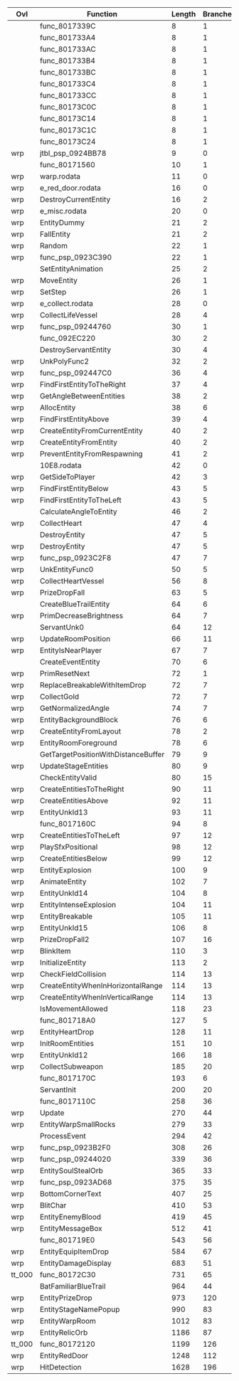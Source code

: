| Ovl    | Function                            |   Length |   Branches | Jtbl   | WIP                             | %     |
|--------|-------------------------------------|----------|------------|--------|---------------------------------|-------|
|        | func_8017339C                       |        8 |          1 |        |                                 |       |
|        | func_801733A4                       |        8 |          1 |        |                                 |       |
|        | func_801733AC                       |        8 |          1 |        |                                 |       |
|        | func_801733B4                       |        8 |          1 |        |                                 |       |
|        | func_801733BC                       |        8 |          1 |        |                                 |       |
|        | func_801733C4                       |        8 |          1 |        |                                 |       |
|        | func_801733CC                       |        8 |          1 |        |                                 |       |
|        | func_80173C0C                       |        8 |          1 |        |                                 |       |
|        | func_80173C14                       |        8 |          1 |        |                                 |       |
|        | func_80173C1C                       |        8 |          1 |        |                                 |       |
|        | func_80173C24                       |        8 |          1 |        |                                 |       |
| wrp    | jtbl_psp_0924BB78                   |        9 |          0 | Yes    |                                 |       |
|        | func_80171560                       |       10 |          1 |        |                                 |       |
| wrp    | warp.rodata                         |       11 |          0 | Yes    |                                 |       |
| wrp    | e_red_door.rodata                   |       16 |          0 | Yes    |                                 |       |
| wrp    | DestroyCurrentEntity                |       16 |          2 |        | https://decomp.me/scratch/aKfDL | 0.99  |
| wrp    | e_misc.rodata                       |       20 |          0 | Yes    |                                 |       |
| wrp    | EntityDummy                         |       21 |          2 |        | https://decomp.me/scratch/unNIE | 1.0   |
| wrp    | FallEntity                          |       21 |          2 |        | https://decomp.me/scratch/ZIw3V | 0.986 |
| wrp    | Random                              |       22 |          1 |        | https://decomp.me/scratch/rhbo1 | 0.98  |
| wrp    | func_psp_0923C390                   |       22 |          1 |        |                                 |       |
|        | SetEntityAnimation                  |       25 |          2 |        |                                 |       |
| wrp    | MoveEntity                          |       26 |          1 |        | https://decomp.me/scratch/u4rz3 | 0.975 |
| wrp    | SetStep                             |       26 |          1 |        | https://decomp.me/scratch/X4nwe | 0.979 |
| wrp    | e_collect.rodata                    |       28 |          0 | Yes    |                                 |       |
| wrp    | CollectLifeVessel                   |       28 |          4 |        | https://decomp.me/scratch/y8pEq | 0.986 |
| wrp    | func_psp_09244760                   |       30 |          1 |        |                                 |       |
|        | func_092EC220                       |       30 |          2 |        |                                 |       |
|        | DestroyServantEntity                |       30 |          4 |        |                                 |       |
| wrp    | UnkPolyFunc2                        |       32 |          2 |        | https://decomp.me/scratch/HhGja | 1.0   |
| wrp    | func_psp_092447C0                   |       36 |          4 |        |                                 |       |
| wrp    | FindFirstEntityToTheRight           |       37 |          4 |        |                                 |       |
| wrp    | GetAngleBetweenEntities             |       38 |          2 |        |                                 |       |
| wrp    | AllocEntity                         |       38 |          6 |        | https://decomp.me/scratch/ITQAn | 1.0   |
| wrp    | FindFirstEntityAbove                |       39 |          4 |        |                                 |       |
| wrp    | CreateEntityFromCurrentEntity       |       40 |          2 |        | https://decomp.me/scratch/FD6dM | 0.991 |
| wrp    | CreateEntityFromEntity              |       40 |          2 |        | https://decomp.me/scratch/yFFD0 | 0.997 |
| wrp    | PreventEntityFromRespawning         |       41 |          2 |        | https://decomp.me/scratch/xBRKv | 0.997 |
|        | 10E8.rodata                         |       42 |          0 | Yes    |                                 |       |
| wrp    | GetSideToPlayer                     |       42 |          3 |        | https://decomp.me/scratch/ap3Mz | 0.994 |
| wrp    | FindFirstEntityBelow                |       43 |          5 |        |                                 |       |
| wrp    | FindFirstEntityToTheLeft            |       43 |          5 |        |                                 |       |
|        | CalculateAngleToEntity              |       46 |          2 |        |                                 |       |
| wrp    | CollectHeart                        |       47 |          4 |        | https://decomp.me/scratch/EdcwN | 0.977 |
|        | DestroyEntity                       |       47 |          5 |        |                                 |       |
| wrp    | DestroyEntity                       |       47 |          5 |        |                                 |       |
| wrp    | func_psp_0923C2F8                   |       47 |          7 |        | https://decomp.me/scratch/LLr7o | 1.0   |
| wrp    | UnkEntityFunc0                      |       50 |          5 |        |                                 |       |
| wrp    | CollectHeartVessel                  |       56 |          8 |        |                                 |       |
| wrp    | PrizeDropFall                       |       63 |          5 |        |                                 |       |
|        | CreateBlueTrailEntity               |       64 |          6 |        |                                 |       |
| wrp    | PrimDecreaseBrightness              |       64 |          7 |        | https://decomp.me/scratch/DzATf | 1.0   |
|        | ServantUnk0                         |       64 |         12 |        |                                 |       |
| wrp    | UpdateRoomPosition                  |       66 |         11 |        | https://decomp.me/scratch/S8isD | 0.993 |
| wrp    | EntityIsNearPlayer                  |       67 |          7 |        | https://decomp.me/scratch/pg8P6 | 0.997 |
|        | CreateEventEntity                   |       70 |          6 |        |                                 |       |
| wrp    | PrimResetNext                       |       72 |          1 |        |                                 |       |
| wrp    | ReplaceBreakableWithItemDrop        |       72 |          7 |        | https://decomp.me/scratch/qZwvm | 0.998 |
| wrp    | CollectGold                         |       72 |          7 |        | https://decomp.me/scratch/0ERH9 | 0.981 |
| wrp    | GetNormalizedAngle                  |       74 |          7 |        | https://decomp.me/scratch/nIT0f | 0.954 |
| wrp    | EntityBackgroundBlock               |       76 |          6 |        |                                 |       |
| wrp    | CreateEntityFromLayout              |       78 |          2 |        |                                 |       |
| wrp    | EntityRoomForeground                |       78 |          6 |        |                                 |       |
|        | GetTargetPositionWithDistanceBuffer |       79 |          9 |        |                                 |       |
| wrp    | UpdateStageEntities                 |       80 |          9 |        | https://decomp.me/scratch/RqyKw | 0.994 |
|        | CheckEntityValid                    |       80 |         15 |        |                                 |       |
| wrp    | CreateEntitiesToTheRight            |       90 |         11 |        | https://decomp.me/scratch/Q7Lis | 0.993 |
| wrp    | CreateEntitiesAbove                 |       92 |         11 |        | https://decomp.me/scratch/ezNeo | 0.99  |
| wrp    | EntityUnkId13                       |       93 |         11 |        |                                 |       |
|        | func_8017160C                       |       94 |          8 |        | https://decomp.me/scratch/yfFqB | 0.995 |
| wrp    | CreateEntitiesToTheLeft             |       97 |         12 |        |                                 |       |
| wrp    | PlaySfxPositional                   |       98 |         12 |        |                                 |       |
| wrp    | CreateEntitiesBelow                 |       99 |         12 |        | https://decomp.me/scratch/yxzDb | 0.993 |
| wrp    | EntityExplosion                     |      100 |          9 |        | https://decomp.me/scratch/XOThB | 0.997 |
| wrp    | AnimateEntity                       |      102 |          7 |        |                                 |       |
| wrp    | EntityUnkId14                       |      104 |          8 |        |                                 |       |
| wrp    | EntityIntenseExplosion              |      104 |         11 |        | https://decomp.me/scratch/n3oKx | 1.0   |
| wrp    | EntityBreakable                     |      105 |         11 |        |                                 |       |
| wrp    | EntityUnkId15                       |      106 |          8 |        | https://decomp.me/scratch/ez7sR | 0.998 |
| wrp    | PrizeDropFall2                      |      107 |         16 |        |                                 |       |
| wrp    | BlinkItem                           |      110 |          3 |        | https://decomp.me/scratch/3HtTU | 1.0   |
| wrp    | InitializeEntity                    |      113 |          2 |        |                                 |       |
| wrp    | CheckFieldCollision                 |      114 |         13 |        |                                 |       |
| wrp    | CreateEntityWhenInHorizontalRange   |      114 |         13 |        |                                 |       |
| wrp    | CreateEntityWhenInVerticalRange     |      114 |         13 |        |                                 |       |
|        | IsMovementAllowed                   |      118 |         23 |        |                                 |       |
|        | func_801718A0                       |      127 |          5 |        |                                 |       |
| wrp    | EntityHeartDrop                     |      128 |         11 |        |                                 |       |
| wrp    | InitRoomEntities                    |      151 |         10 |        | https://decomp.me/scratch/jXCiL | 0.996 |
| wrp    | EntityUnkId12                       |      166 |         18 |        |                                 |       |
| wrp    | CollectSubweapon                    |      185 |         20 |        | https://decomp.me/scratch/8xUEZ | 0.987 |
|        | func_8017170C                       |      193 |          6 |        |                                 |       |
|        | ServantInit                         |      200 |         20 |        |                                 |       |
|        | func_8017110C                       |      258 |         36 |        | https://decomp.me/scratch/r0H4j | 0.813 |
| wrp    | Update                              |      270 |         44 |        | https://decomp.me/scratch/RqyKw | 0.994 |
| wrp    | EntityWarpSmallRocks                |      279 |         33 | Yes    | https://decomp.me/scratch/EbwDy | 0.948 |
|        | ProcessEvent                        |      294 |         42 |        |                                 |       |
| wrp    | func_psp_0923B2F0                   |      308 |         26 |        |                                 |       |
| wrp    | func_psp_09244020                   |      339 |         36 |        | https://decomp.me/scratch/LSXAc | 1.0   |
| wrp    | EntitySoulStealOrb                  |      365 |         33 |        | https://decomp.me/scratch/R41nc | 0.997 |
| wrp    | func_psp_0923AD68                   |      375 |         35 |        | https://decomp.me/scratch/4ZqS7 | 1.0   |
| wrp    | BottomCornerText                    |      407 |         25 |        | https://decomp.me/scratch/OZfBf | 0.999 |
| wrp    | BlitChar                            |      410 |         53 |        | https://decomp.me/scratch/tsOag | 0.999 |
| wrp    | EntityEnemyBlood                    |      419 |         45 |        | https://decomp.me/scratch/uEYs4 | 0.997 |
| wrp    | EntityMessageBox                    |      512 |         41 |        | https://decomp.me/scratch/nMwCS | 1.0   |
|        | func_801719E0                       |      543 |         56 |        |                                 |       |
| wrp    | EntityEquipItemDrop                 |      584 |         67 | Yes    | https://decomp.me/scratch/PULKm | 0.993 |
| wrp    | EntityDamageDisplay                 |      683 |         51 |        |                                 |       |
| tt_000 | func_80172C30                       |      731 |         65 |        | https://decomp.me/scratch/uLobA | 0.996 |
|        | BatFamiliarBlueTrail                |      964 |         44 |        |                                 |       |
| wrp    | EntityPrizeDrop                     |      973 |        120 | Yes    | https://decomp.me/scratch/xtj0K | 0.998 |
| wrp    | EntityStageNamePopup                |      990 |         83 |        | https://decomp.me/scratch/U3Xj4 | 0.976 |
| wrp    | EntityWarpRoom                      |     1012 |         83 | Yes    | https://decomp.me/scratch/4MUb6 | 0.984 |
| wrp    | EntityRelicOrb                      |     1186 |         87 | Yes    | https://decomp.me/scratch/V04Wm | 0.998 |
| tt_000 | func_80172120                       |     1199 |        126 | Yes    | https://decomp.me/scratch/TBtel | 0.984 |
| wrp    | EntityRedDoor                       |     1248 |        112 | Yes    | https://decomp.me/scratch/lxAtb | 0.997 |
| wrp    | HitDetection                        |     1628 |        196 |        |                                 |       |
